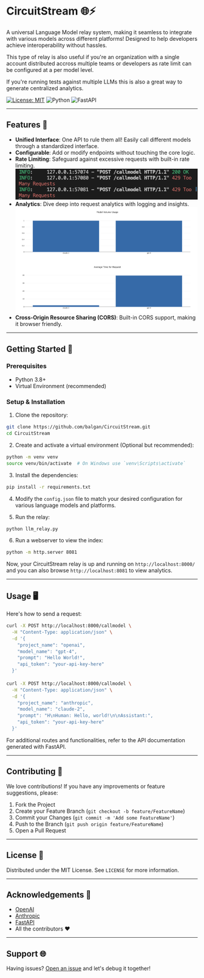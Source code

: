 # CircuitStream 🌐⚡

A universal Language Model relay system, making it seamless to integrate with various models across different platforms! Designed to help developers achieve interoperability without hassles. 

This type of relay is also useful if you're an organization with a single account distributed accross multiple teams or developers as rate limit can be configured at a per model level.

If you're running tests against multiple LLMs this is also a great way to generate centralized analytics.

[![License: MIT](https://img.shields.io/badge/License-MIT-green.svg)](https://opensource.org/licenses/MIT) ![Python](https://img.shields.io/badge/python-v3.8+-blue.svg) ![FastAPI](https://img.shields.io/badge/FastAPI-latest-brightgreen.svg)

---

## Features 🌟
- **Unified Interface**: One API to rule them all! Easily call different models through a standardized interface.
- **Configurable**: Add or modify endpoints without touching the core logic.
- **Rate Limiting**: Safeguard against excessive requests with built-in rate limiting.
![Rate Limit](images/ratelimit.png)
- **Analytics**: Dive deep into request analytics with logging and insights.
![Analytics](images/analytics.png)
- **Cross-Origin Resource Sharing (CORS)**: Built-in CORS support, making it browser friendly.

---

## Getting Started 🚀

### Prerequisites
- Python 3.8+
- Virtual Environment (recommended)

### Setup & Installation

1. Clone the repository:
```bash
git clone https://github.com/balgan/CircuitStream.git
cd CircuitStream
```

2. Create and activate a virtual environment (Optional but recommended):
```bash
python -m venv venv
source venv/bin/activate  # On Windows use `venv\Scripts\activate`
```

3. Install the dependencies:
```bash
pip install -r requirements.txt
```

4. Modify the `config.json` file to match your desired configuration for various language models and platforms.

5. Run the relay:
```bash
python llm_relay.py
```

6. Run a webserver to view the index:
```bash
python -m http.server 8081
```

Now, your CircuitStream relay is up and running on `http://localhost:8000/` and you can also browse `http://localhost:8081` to view analytics.

---

## Usage 🖥️

Here's how to send a request:

```bash
curl -X POST http://localhost:8000/callmodel \
  -H "Content-Type: application/json" \
  -d '{
    "project_name": "openai",
    "model_name": "gpt-4",
    "prompt": "Hello World!",
    "api_token": "your-api-key-here"
  }'

curl -X POST http://localhost:8000/callmodel \
  -H "Content-Type: application/json" \
  -d '{
    "project_name": "anthropic",
    "model_name": "claude-2",
    "prompt": "H\nHuman: Hello, world!\n\nAssistant:",
    "api_token": "your-api-key-here"
  }'

```

For additional routes and functionalities, refer to the API documentation generated with FastAPI.

---

## Contributing 🤝

We love contributions! If you have any improvements or feature suggestions, please:

1. Fork the Project
2. Create your Feature Branch (`git checkout -b feature/FeatureName`)
3. Commit your Changes (`git commit -m 'Add some FeatureName'`)
4. Push to the Branch (`git push origin feature/FeatureName`)
5. Open a Pull Request

---

## License 📜

Distributed under the MIT License. See `LICENSE` for more information.

---

## Acknowledgements 🎉

- [OpenAI](https://www.openai.com/)
- [Anthropic](https://www.anthropic.com/)
- [FastAPI](https://fastapi.tiangolo.com/)
- All the contributors ❤️

---

## Support 🌐

Having issues? [Open an issue](https://github.com/balgan/CircuitStream/issues) and let's debug it together!


